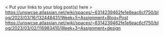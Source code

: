 < Put your links to your blog post(s) here >
<https://unswcse.atlassian.net/wiki/spaces/~6314239462fe1e6eac6cf750/blog/2023/03/16/132448431/Week+5+Assignment+Blog+Post>
<https://unswcse.atlassian.net/wiki/spaces/~6314239462fe1e6eac6cf750/blog/2023/03/02/116983410/Week+3+Assignment+design>
